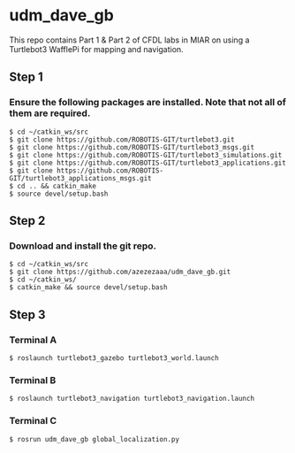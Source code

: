 # udm_dave_gb
This repo contains Part 1 &amp; Part 2 of CFDL labs in MIAR on using a Turtlebot3 WafflePi for mapping and navigation.

## Step 1
### Ensure the following packages are installed. Note that not all of them are required.
```
$ cd ~/catkin_ws/src
$ git clone https://github.com/ROBOTIS-GIT/turtlebot3.git
$ git clone https://github.com/ROBOTIS-GIT/turtlebot3_msgs.git
$ git clone https://github.com/ROBOTIS-GIT/turtlebot3_simulations.git
$ git clone https://github.com/ROBOTIS-GIT/turtlebot3_applications.git
$ git clone https://github.com/ROBOTIS-GIT/turtlebot3_applications_msgs.git
$ cd .. && catkin_make
$ source devel/setup.bash
```
## Step 2
### Download and install the git repo.
```
$ cd ~/catkin_ws/src
$ git clone https://github.com/azezezaaa/udm_dave_gb.git
$ cd ~/catkin_ws/
$ catkin_make && source devel/setup.bash
```
## Step 3
### Terminal A
```
$ roslaunch turtlebot3_gazebo turtlebot3_world.launch
```
### Terminal B
```
$ roslaunch turtlebot3_navigation turtlebot3_navigation.launch
```
### Terminal C
```
$ rosrun udm_dave_gb global_localization.py
```





